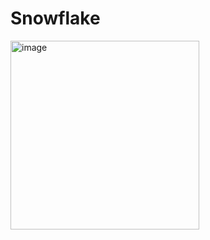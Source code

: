 # Snowflake

<img width="302" alt="image" src="https://github.com/rajshah6/Snowflake/assets/95878543/c3115b1d-2a8d-4e1b-8080-dcaef65da8f3">
